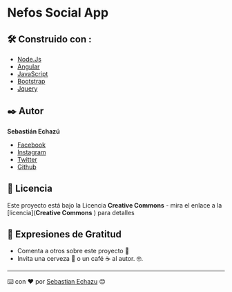 ﻿# Nefos Social App 


## 🛠️ Construido con :

* [Node.Js](https://nodejs.org/es/) 
* [Angular](https://angular.io/) 
* [JavaScript](https://developer.mozilla.org/es/docs/Web/JavaScript) 
* [Bootstrap](https://getbootstrap.com/) 
* [Jquery](https://jquery.com/) 

## ✒️ Autor

**Sebastián Echazú** 

* [Facebook](https://www.facebook.com/sebastian.echazu.1)
* [Instagram](https://www.instagram.com/seba_storm)
* [Twitter](https://twitter.com/seba_storm)
* [Github](https://github.com/SebastianEchazu)

## 📄 Licencia 

Este proyecto está bajo la Licencia **Creative Commons** - mira el enlace a la [licencia](**Creative Commons** ) para detalles

## 🎁 Expresiones de Gratitud 

* Comenta a otros sobre este proyecto 📢
* Invita una cerveza 🍺 o un café ☕ al autor.  🤓. 

  

---
⌨️ con ❤️ por [Sebastian Echazu](https://github.com/SebastianEchazu) 😊
